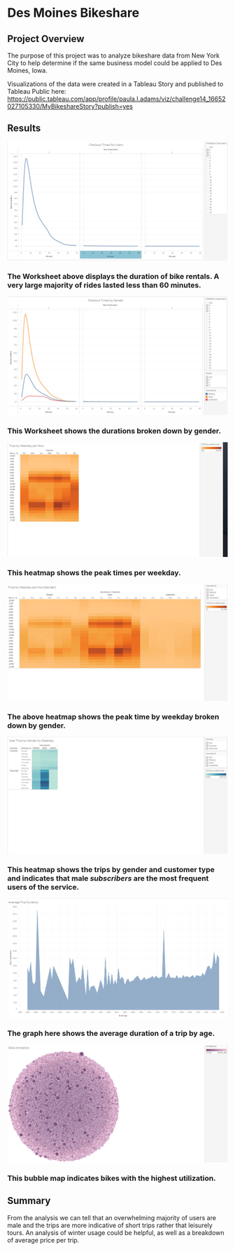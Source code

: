 # Des Moines Bikeshare
## Project Overview
The purpose of this project was to analyze bikeshare data from New York City to help determine if the same business model could be applied to Des Moines, Iowa.

Visualizations of the data were created in a Tableau Story and published to Tableau Public here:
https://public.tableau.com/app/profile/paula.l.adams/viz/challenge14_16652027105330/MyBikeshareStory?publish=yes

## Results

![one](Tableau/worksheet1.PNG)

### The Worksheet above displays the duration of bike rentals. A very large majority of rides lasted less than 60 minutes.

![Two](Tableau/worksheet2.PNG)

### This Worksheet shows the durations broken down by gender. 

![Three](Tableau/worksheet3.PNG)

### This heatmap shows the peak times per weekday.

![Four](Tableau/worksheet4.PNG)

### The above heatmap shows the peak time by weekday broken down by gender.

![Five](Tableau/worksheet5.PNG)

### This heatmap shows the trips by gender and customer type and indicates that male ***subscribers*** are the most frequent users of the service.

![Six](Tableau/worksheet6.PNG)

### The graph here shows the average duration of a trip by age. 

![Seven](Tableau/worksheet7.PNG)

### This bubble map indicates bikes with the highest utilization.

## Summary

From the analysis we can tell that an overwhelming majority of users are male and the trips are more indicative of short trips rather that leisurely  tours. 
An analysis of winter usage could be helpful, as well as a breakdown of average price per trip.
